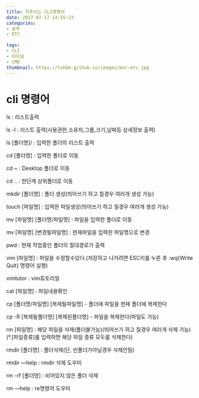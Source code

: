 ```yaml
---
title: 자주쓰는 CLI명령어
date: 2017-07-17 14:55:23
categories:  
- 공부
- ETC

tags:
- CLI
- 터미널
- CMD
thumbnail: https://tuhbm.github.io/images/bnr-etc.jpg
---
```

# cli 명령어

ls : 리스트출력

ls -l : 리스트 출력(사용권한,소유자,그룹,크기,날짜등 상세정보 출력)

ls [폴더명]/ : 입력한 폴더의 리스트 출력

cd [폴더명] : 입력한 폴더로 이동

cd ~ : Desktop 폴더로 이동
<!-- more -->
cd .. : 한단계 상위폴더로 이동

mkdir [폴더명] : 폴더 생성(띄어쓰기 하고 칠경우 여러개 생성 가능)

touch [파일명] : 입력한 파일생성(띄어쓰기 하고 칠경우 여러개 생성 가능)

mv [파일명] [폴더명/파일명] : 파일을 입력한 폴더로 이동

mv [파일명] [변경될파일명] : 현재파일을 입력한 파일명으로 변경

pwd : 현재 작업중인 폴더의 절대경로가 출력

vim [파일명] : 파일을 수정할수있다.(저장하고 나가려면 ESC키를 누른 후 :wq{Write Quit} 명령어 실행)

vimtutor : vim튜토리얼

cat [파일명] : 파일내용확인

cp [폴더명/파일명] [복제될파일명] - 폴더에 파일을 현재 폴더에 복제한다

cp -R [복제될폴더명] [복제된폴더명] - 파일을 복제한다(파일도 가능)

rm [파일명] : 해당 파일을 삭제(폴더불가능)(띄어쓰기 하고 칠경우 여러개 삭제 가능)(*.[파일종류]를 입력하면 해당 파일 종류 모두를 삭제한다)

rmdir [폴더명] : 폴더삭제(단, 빈폴더가아닐경우 삭제안됨)

rmdir —help : rmdir 삭제 도우미

rm -rf [폴더명] : 비어있지 않은 폴더 삭제

rm —help : re명령어 도우미


